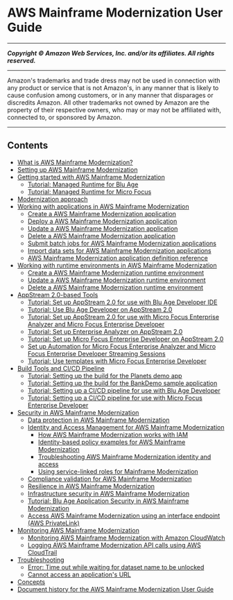 # AWS Mainframe Modernization User Guide

-----
*****Copyright &copy; Amazon Web Services, Inc. and/or its affiliates. All rights reserved.*****

-----
Amazon's trademarks and trade dress may not be used in
connection with any product or service that is not Amazon's,
in any manner that is likely to cause confusion among customers,
or in any manner that disparages or discredits Amazon. All other
trademarks not owned by Amazon are the property of their respective
owners, who may or may not be affiliated with, connected to, or
sponsored by Amazon.

-----
## Contents
+ [What is AWS Mainframe Modernization?](what-is-m2.md)
+ [Setting up AWS Mainframe Modernization](setting-up.md)
+ [Getting started with AWS Mainframe Modernization](getting-started.md)
   + [Tutorial: Managed Runtime for Blu Age](tutorial-runtime-ba.md)
   + [Tutorial: Managed Runtime for Micro Focus](tutorial-runtime.md)
+ [Modernization approach](modernization-m2.md)
+ [Working with applications in AWS Mainframe Modernization](applications-m2.md)
   + [Create a AWS Mainframe Modernization application](applications-m2-create.md)
   + [Deploy a AWS Mainframe Modernization application](applications-m2-deploy.md)
   + [Update a AWS Mainframe Modernization application](applications-m2-update.md)
   + [Delete a AWS Mainframe Modernization application](applications-m2-delete.md)
   + [Submit batch jobs for AWS Mainframe Modernization applications](applications-m2-batch-job.md)
   + [Import data sets for AWS Mainframe Modernization applications](applications-m2-dataset.md)
   + [AWS Mainframe Modernization application definition reference](applications-m2-definition.md)
+ [Working with runtime environments in AWS Mainframe Modernization](environments-m2.md)
   + [Create a AWS Mainframe Modernization runtime environment](create-environments-m2.md)
   + [Update a AWS Mainframe Modernization runtime environment](update-environments-m2.md)
   + [Delete a AWS Mainframe Modernization runtime environment](delete-environments-m2.md)
+ [AppStream 2.0-based Tools](appstream-tools-m2.md)
   + [Tutorial: Set up AppStream 2.0 for use with Blu Age Developer IDE](set-up-appstream-ba.md)
   + [Tutorial: Use Blu Age Developer on AppStream 2.0](tutorial-ba-developer.md)
   + [Tutorial: Set up AppStream 2.0 for use with Micro Focus Enterprise Analyzer and Micro Focus Enterprise Developer](set-up-appstream.md)
   + [Tutorial: Set up Enterprise Analyzer on AppStream 2.0](set-up-ea.md)
   + [Tutorial: Set up Micro Focus Enterprise Developer on AppStream 2.0](set-up-ed.md)
   + [Set up Automation for Micro Focus Enterprise Analyzer and Micro Focus Enterprise Developer Streaming Sessions](set-up-automation-m2.md)
   + [Tutorial: Use templates with Micro Focus Enterprise Developer](tutorial-templates-ed.md)
+ [Build Tools and CI/CD Pipeline](cicd-m2.md)
   + [Tutorial: Setting up the build for the Planets demo app](tutorial-build-ba.md)
   + [Tutorial: Setting up the build for the BankDemo sample application](tutorial-build.md)
   + [Tutorial: Setting up a CI/CD pipeline for use with Blu Age Developer](tutorial-cicd-ba.md)
   + [Tutorial: Setting up a CI/CD pipeline for use with Micro Focus Enterprise Developer](tutorial-cicd-mf.md)
+ [Security in AWS Mainframe Modernization](security.md)
   + [Data protection in AWS Mainframe Modernization](data-protection.md)
   + [Identity and Access Management for AWS Mainframe Modernization](security-iam.md)
      + [How AWS Mainframe Modernization works with IAM](security_iam_service-with-iam.md)
      + [Identity-based policy examples for AWS Mainframe Modernization](security_iam_id-based-policy-examples.md)
      + [Troubleshooting AWS Mainframe Modernization identity and access](security_iam_troubleshoot.md)
      + [Using service-linked roles for Mainframe Modernization](using-service-linked-roles.md)
   + [Compliance validation for AWS Mainframe Modernization](compliance-validation.md)
   + [Resilience in AWS Mainframe Modernization](disaster-recovery-resiliency.md)
   + [Infrastructure security in AWS Mainframe Modernization](infrastructure-security.md)
   + [Tutorial: Blu Age Application Security in AWS Mainframe Modernization](security-app-ba.md)
   + [Access AWS Mainframe Modernization using an interface endpoint (AWS PrivateLink)](vpc-interface-endpoints.md)
+ [Monitoring AWS Mainframe Modernization](monitoring-overview.md)
   + [Monitoring AWS Mainframe Modernization with Amazon CloudWatch](monitoring-cloudwatch.md)
   + [Logging AWS Mainframe Modernization API calls using AWS CloudTrail](logging-using-cloudtrail.md)
+ [Troubleshooting](troubleshooting-m2.md)
   + [Error: Time out while waiting for dataset name to be unlocked](ba-blusam-timeout.md)
   + [Cannot access an application's URL](both-application-connectivity.md)
+ [Concepts](concept-m2.md)
+ [Document history for the AWS Mainframe Modernization User Guide](doc-history.md)